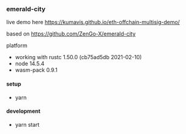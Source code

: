 ### emerald-city

live demo here https://kumavis.github.io/eth-offchain-multisig-demo/

based on https://github.com/ZenGo-X/emerald-city

platform
- working with rustc 1.50.0 (cb75ad5db 2021-02-10)
- node 14.5.4
- wasm-pack 0.9.1

#### setup
- yarn

#### development
- yarn start
